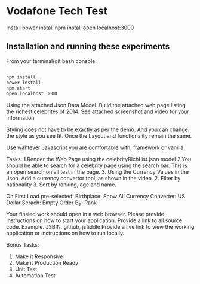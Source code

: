 Vodafone Tech Test
=================

Install
bower install
npm install
open localhost:3000


## Installation and running these experiments


From your terminal/git bash console:

```sh

npm install
bower install
npm start
open localhost:3000
```

Using the attached Json Data Model. 
Build the attached web page listing the richest celebrites of 2014.
See attached screenshot and video for your information

Styling does not have to be exactly as per the demo. And you can change the style as you see fit. Once the Layout and functionality remain the same.

Use wahtever Javascript you are comfortable with, framework or vanilla.

Tasks:
1.Render the Web Page using the celebrityRichList.json model
2.You should be able to search for a celebrity page using the search bar. This is an open search on all test in the page.
3. Using the Currency Values in the Json. Add a currency convertor tool, as shown in the video.
2. Filter by nationality
3. Sort by ranking, age and name.

On First Load pre-selected:
Birthplace: Show All
Currency Converter: US Dollar
Serach: Empty
Order By: Rank

Your finsied work should open in a web browser. 
Please provide instructions on how to start your application.
Provide a link to all source code.
Example. JSBIN, github, jsfiddle
Provide a live link to view the working application or instructions on how to run locally.

Bonus Tasks:
1. Make it Responsive
2. Make it Production Ready
3. Unit Test
3. Automation Test